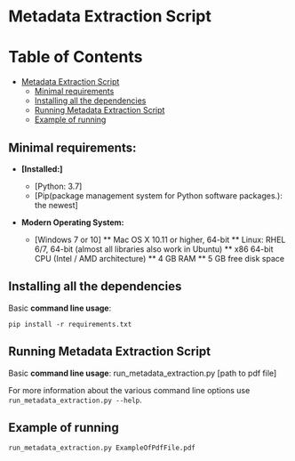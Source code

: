 # Metadata Extraction Script

Table of Contents
=================

* [Metadata Extraction Script](#metadata-extraction-script)
   * [Minimal requirements](#minimal-requirements)
   * [Installing all the dependencies](#Installing-all-the-dependencies)
   * [Running Metadata Extraction Script](#running-metadata-extraction-script)
   * [Example of running](#example-of-running)


## Minimal requirements:
* **[Installed:]**
	* [Python: 3.7]
	* [Pip(package management system for Python software packages.): the newest]

* **Modern Operating System:**
	* [Windows 7 or 10]
	** Mac OS X 10.11 or higher, 64-bit
	** Linux: RHEL 6/7, 64-bit (almost all libraries also work in Ubuntu)
	** x86 64-bit CPU (Intel / AMD architecture)
	** 4 GB RAM
	** 5 GB free disk space

## Installing all the dependencies

Basic **command line usage**:

	pip install -r requirements.txt

## Running Metadata Extraction Script

Basic **command line usage**:
    run_metadata_extraction.py [path to pdf file]

For more information about the various command line options use `run_metadata_extraction.py --help`.


## Example of running

	run_metadata_extraction.py ExampleOfPdfFile.pdf
